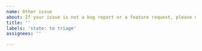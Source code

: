 ```yaml
---
name: Other issue
about: If your issue is not a bug report or a feature request, please use this template. An example could be a question about the system.
title: ''
labels: 'state: to triage'
assignees: ''

---
```



